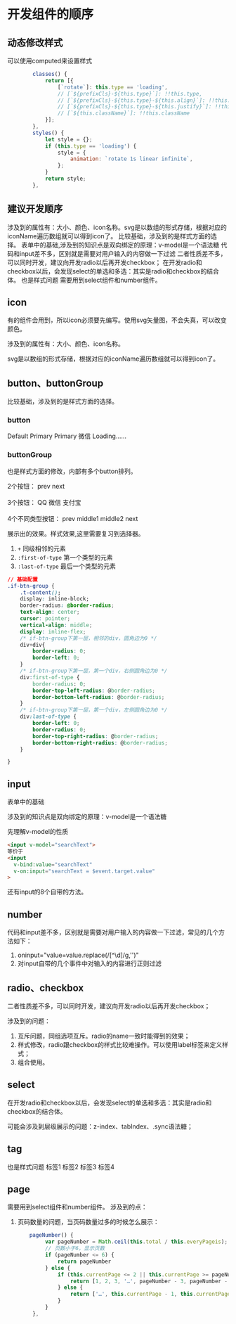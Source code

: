 # 开发组件的顺序

## 动态修改样式

可以使用computed来设置样式

```js
        classes() {
            return [{
                [`rotate`]: this.type == 'loading',
                // [`${prefixCls}-${this.type}`]: !!this.type,
                // [`${prefixCls}-${this.type}-${this.align}`]: !!this.align,
                // [`${prefixCls}-${this.type}-${this.justify}`]: !!this.justify,
                // [`${this.className}`]: !!this.className
            }];
        },
        styles() {
            let style = {};
            if (this.type == 'loading') {
                style = {
                    animation: `rotate 1s linear infinite`,
                };
            }
            return style;
        },
```

## 建议开发顺序
<ClientOnly>
<if-timeAxis title='开发顺序时间轴'>
<if-timeAxis-item time='2018.02.04' title='icon'> 涉及到的属性有：大小、颜色、icon名称。svg是以数组的形式存储，根据对应的iconName遍历数组就可以得到icon了。</if-timeAxis-item>
<if-timeAxis-item title='button、 buttonGroup'>比较基础，涉及到的是样式方面的选择。</if-timeAxis-item>
<if-timeAxis-item title='input'>表单中的基础,涉及到的知识点是双向绑定的原理：v-model是一个语法糖</if-timeAxis-item>
<if-timeAxis-item title='number'>代码和input差不多，区别就是需要对用户输入的内容做一下过滤</if-timeAxis-item>
<if-timeAxis-item title='radio、checkbox' time='2019.06.10'>二者性质差不多，可以同时开发，建议向开发radio以后再开发checkbox；</if-timeAxis-item>
<if-timeAxis-item title='select'>在开发radio和checkbox以后，会发现select的单选和多选：其实是radio和checkbox的结合体。</if-timeAxis-item>
<if-timeAxis-item title='tag' time='2019.06.10'>也是样式问题</if-timeAxis-item>
<if-timeAxis-item title='page'>需要用到select组件和number组件。</if-timeAxis-item>
</if-timeAxis>
</ClientOnly>

## icon
有的组件会用到，所以icon必须要先编写。使用svg矢量图，不会失真，可以改变颜色。

涉及到的属性有：大小、颜色、icon名称。

svg是以数组的形式存储，根据对应的iconName遍历数组就可以得到icon了。

## button、buttonGroup
比较基础，涉及到的是样式方面的选择。

### button
<ClientOnly>
<f-demo code='
'>
<if-button>Default</if-button>
<if-button type="primary" ghost>Primary</if-button>
<if-button type="primary" >Primary</if-button>
<if-button icon="wechat" iconColor="#1aad19" >微信</if-button>
<if-button icon="loading">Loading……</if-button>
</f-demo>
</ClientOnly >

### buttonGroup
也是样式方面的修改，内部有多个button排列。

<ClientOnly>
<f-demo code='
'>2个按钮：
<if-button-group icon="loading">
<if-button icon="left">prev</if-button>
<if-button icon="right" right>next</if-button>
</if-button-group>
<br/><br/>3个按钮：
<if-button-group icon="loading">
<if-button icon="qq" iconColor="#67b5ff">QQ</if-button>
<if-button icon="wechat" iconColor="#1aad19" >微信</if-button>
<if-button icon="alipay" iconColor="#02a9f1" right>支付宝</if-button>
</if-button-group>
<br/><br/>4个不同类型按钮：
<if-button-group icon="loading">
<if-button type='primary' icon="left" iconColor="#ffffff">prev</if-button>
<if-button type="dashed" ghost>middle1</if-button>
<if-button type="error">middle2</if-button>
<if-button type="info" icon="right" right iconColor="#ffffff">next</if-button>
</if-button-group>
</f-demo>
</ClientOnly >

展示出的效果。样式效果,这里需要复习到选择器。

1. `+` 同级相邻的元素
2. `:first-of-type` 第一个类型的元素
3. `:last-of-type` 最后一个类型的元素

```css
// 基础配置
.if-btn-group {
    .t-content();
    display: inline-block;
    border-radius: @border-radius;
    text-align: center;
    cursor: pointer;
    vertical-align: middle;
    display: inline-flex;
    /* if-btn-group下第一层，相邻的div，圆角边为0 */
    div+div{
        border-radius: 0;
        border-left: 0;
    }
    /* if-btn-group下第一层，第一个div，右侧圆角边为0 */
    div:first-of-type {
        border-radius: 0;
        border-top-left-radius: @border-radius;
        border-bottom-left-radius: @border-radius;
    }
    /* if-btn-group下第一层，第一个div，左侧圆角边为0 */
    div:last-of-type {
        border-left: 0;
        border-radius: 0;
        border-top-right-radius: @border-radius;
        border-bottom-right-radius: @border-radius;
    }

}
```

## input
表单中的基础

<ClientOnly>
<f-demo code='
   <if-input v-model="ms"></if-input>'>
<f-input/>
</f-demo>
</ClientOnly >

涉及到的知识点是双向绑定的原理：v-model是一个语法糖

先理解v-model的性质

```html
<input v-model="searchText">
等价于
<input
  v-bind:value="searchText"
  v-on:input="searchText = $event.target.value"
>
```

还有input的8个自带的方法。

## number
<ClientOnly>
<f-demo code='
   <if-input maxlength="20"/>'>
<if-number />
</f-demo>
</ClientOnly >

代码和input差不多，区别就是需要对用户输入的内容做一下过滤，常见的几个方法如下：
1. oninput="value=value.replace(/[^\d]/g,'')"
2. 对input自带的几个事件中对输入的内容进行正则过滤

## radio、checkbox

<ClientOnly>
<f-demo code='
   <if-input v-model="ms"></if-input>'>
<f-checkbox type='1'/>
<f-radio type='1'/>
</f-demo>
</ClientOnly >

二者性质差不多，可以同时开发，建议向开发radio以后再开发checkbox；

涉及到的问题：
1. 互斥问题，同组选项互斥。radio的name一致时能得到的效果；
2. 样式修改，radio跟checkbox的样式比较难操作。可以使用label标签来定义样式；
3. 组合使用。

## select
<ClientOnly>
<f-demo code='
   <if-input v-model="ms"></if-input>'>
<f-select/>
<f-select  type='2'/>
</f-demo>
</ClientOnly >
在开发radio和checkbox以后，会发现select的单选和多选：其实是radio和checkbox的结合体。

可能会涉及到层级展示的问题：z-index、tabIndex、.sync语法糖；

## tag
也是样式问题
<ClientOnly>
<f-demo code='
   <if-input v-model="ms"></if-input>'>
<if-tag color='pink'>标签1</if-tag>
<if-tag dot color='pink'>标签2</if-tag>
<if-tag fill color='pink'>标签3</if-tag>
<if-tag closable dot color='pink'>标签4</if-tag>
</f-demo>
</ClientOnly >

## page
需要用到select组件和number组件。
<ClientOnly>
<f-demo code='
   <if-input v-model="ms"></if-input>'>
<if-page show-total show-sizer/>
<if-page simple show-total show-sizer/>
</f-demo>
</ClientOnly >
涉及到的点：

1. 页码数量的问题，当页码数量过多的时候怎么展示：
```js
       pageNumber() {
            var pageNumber = Math.ceil(this.total / this.everyPageis);
            // 页数小于6，显示页数
            if (pageNumber <= 6) {
                return pageNumber
            } else {
                if (this.currentPage <= 2 || this.currentPage >= pageNumber - 2) {
                    return [1, 2, 3, '…', pageNumber - 3, pageNumber - 2, pageNumber - 1, pageNumber]
                } else {
                    return ['…', this.currentPage - 1, this.currentPage, this.currentPage + 1, '…']
                }
            }
        },
```

